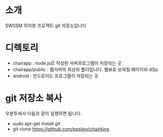 # 소개
SWSSM 의자왕 프로젝트 git 저장소입니다

# 디렉토리
- chairapp : node.js로 작성한 서버프로그램이 저장되는 곳
- chairapp/public : 웹서버의 최상위 폴더입니다. 웹뷰로 보여질 페이지와 d3js
- android : 안드로이드 프로그램이 저장되는 곳

# git 저장소 복사
우분투에서 다음과 같이 실행하면 됩니다.
- sudo apt-get install git
- git clone https://github.com/positoy/chairking

